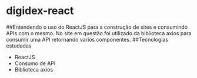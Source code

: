 # digidex-react
##Entendendo o uso do ReactJS para a construção de sites e consumindo APIs com o mesmo.
No site em questão foi utilizado da biblioteca axios para consumir uma API retornando varios componentes.
##Tecnologias estudadas
- ReactJS
- Consumo de API
- Biblioteca axios
